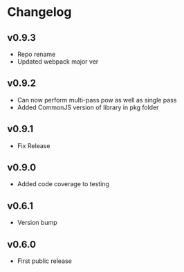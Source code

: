 # Changelog

## v0.9.3

* Repo rename
* Updated webpack major ver

## v0.9.2

* Can now perform multi-pass pow as well as single pass
* Added CommonJS version of library in pkg folder

## v0.9.1

* Fix Release

## v0.9.0

* Added code coverage to testing

## v0.6.1

* Version bump

## v0.6.0

* First public release
